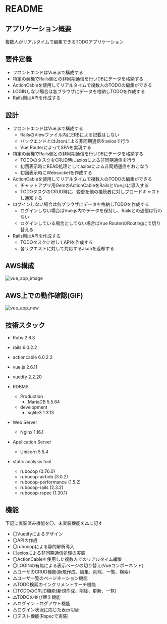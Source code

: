 # README
## アプリケーション概要
複数人がリアルタイムで編集できるTODOアプリケーション

## 要件定義
- フロントエンドはVue.jsで構成する   
- 特定の契機でRails側との非同期通信を行いDBにデータを格納する  
- ActionCableを使用してリアルタイムで複数人のTODOの編集ができる  
- LOGINしない場合は各ブラウザにデータを格納しTODOを作成する  
- Rails側はAPIを作成する  

## 設計
- フロントエンドはVue.jsで構成する
  - RailsのViewファイル内にERBによる記載はしない
  - バックエンドとはJsonによる非同期通信をaxiosで行う
  - Vue RouterによってSPAを実現する
- 特定の契機でRails側との非同期通信を行いDBにデータを格納する
  - TODOのタスクをCRUD時にaxiosによる非同期通信を行う
  - 初回表示時にREAD処理としてaxiosによる非同期通信をおこなう
  - 初回表示時にWebsocketを作成する
- ActionCableを使用してリアルタイムで複数人のTODOの編集ができる
  - チャットアプリ用GemのActionCableをRailsとVue.jsに導入する
  - TODOタスクのCRUD時に、変更を他の接続者に対しブロードキャストし通知する
- ログインしない場合は各ブラウザにデータを格納しTODOを作成する
  - ログインしない場合はVue.js内でデータを保持し、Railsとの通信は行わない
  - ログインしている場合としてない場合はVue RouterのRoutingにて切り替える
- Rails側はAPIを作成する
  - TODOタスクに対してAPIを作成する
  - 各リクエストに対して対応するJsonを返却する

## AWS構成
![vue_app_image](https://user-images.githubusercontent.com/49616029/81660730-148c1d00-9476-11ea-9c11-7090b2668047.png)

## AWS上での動作確認(GIF)
![vue_app_new](https://user-images.githubusercontent.com/49616029/81660148-5b2d4780-9475-11ea-84ba-f563796f26ca.gif)

## 技術スタック
- Ruby 2.6.3
- rails 6.0.2.2
- actioncable 6.0.2.2
- vue.js 2.6.11
- vuetify 2.2.20

- RDBMS
  - Production
    - MariaDB 5.5.64
  - development
    - sqlite3 1.3.13

- Web Server
  - Nginx 1.16.1
  
- Application Server
  - Unicorn 5.5.4

- static analysis tool
  - rubocop (0.76.0)
  - rubocop-airbnb (3.0.2)
  - rubocop-performance (1.5.2)
  - rubocop-rails (2.3.2)
  - rubocop-rspec (1.30.1)

## 機能
下記に実装済み機能を〇、未実装機能を△に記す
- 〇Vuetifyによるデザイン
- 〇APIの作成
- 〇rubocopによる静的解析導入
- 〇axiosによる非同期通信処理の実装
- 〇ActionCableを使用した複数人でのリアルタイム編集
- 〇LOGINの有無による表示ページの切り替え(Vueコンポーネント)
- △ユーザのCRUD機能(新規作成、編集、削除、一覧、検索)
- △ユーザ一覧のページネーション機能
- △TODO検索のインクリメントサーチ機能
- 〇TODOのCRUD機能(新規作成、削除、更新、一覧)
- △TODOの並び替え機能
- △ログイン・ログアウト機能
- △ログイン状況に応じた表示切替
- 〇テスト機能(Rspecで実装)


